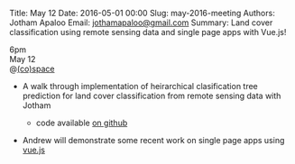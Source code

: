 Title: May 12
Date: 2016-05-01 00:00
Slug: may-2016-meeting
Authors: Jotham Apaloo
Email: jothamapaloo@gmail.com
Summary: Land cover classification using remote sensing data and single page apps with Vue.js!

6pm  
May 12  
@[(co)space](http://cospacenorth.com/)  

- A walk through implementation of heirarchical clasification tree prediction for land cover classification from remote sensing data with Jotham
    - code available [on github](https://github.com/tesera/shclassify)

- Andrew will demonstrate some recent work on single page apps using [vue.js](http://vue.js)
